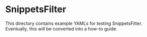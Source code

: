 # SnippetsFilter

This directory contains example YAMLs for testing SnippetsFilter. Eventually, this will be converted into a how-to guide.
